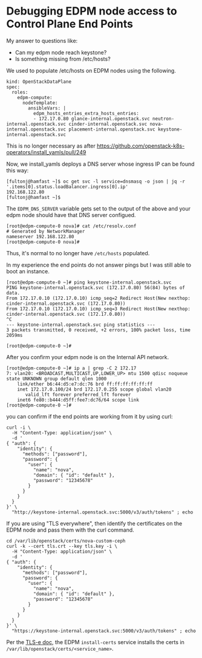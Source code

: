 # Debugging EDPM node access to Control Plane End Points

My answer to questions like:

- Can my edpm node reach keystone?
- Is something missing from /etc/hosts?

We used to populate /etc/hosts on EDPM nodes using the following.
```
kind: OpenStackDataPlane
spec:
  roles:
    edpm-compute:
      nodeTemplate:
        ansibleVars: |
          edpm_hosts_entries_extra_hosts_entries:
          - 172.17.0.80 glance-internal.openstack.svc neutron-internal.openstack.svc cinder-internal.openstack.svc nova-internal.openstack.svc placement-internal.openstack.svc keystone-internal.openstack.svc
```
This is no longer necessary as after
https://github.com/openstack-k8s-operators/install_yamls/pull/249

Now, we install_yamls deploys a DNS server whose ingress IP can be
found this way:

```
[fultonj@hamfast ~]$ oc get svc -l service=dnsmasq -o json | jq -r '.items[0].status.loadBalancer.ingress[0].ip'
192.168.122.80
[fultonj@hamfast ~]$ 
```

The `EDPM_DNS_SERVER` variable gets set to the output of the above and
your edpm node should have that DNS server configued.

```
[root@edpm-compute-0 nova]# cat /etc/resolv.conf
# Generated by NetworkManager
nameserver 192.168.122.80
[root@edpm-compute-0 nova]# 
```

Thus, it's normal to no longer have `/etc/hosts` populated.

In my experience the end points do not answer pings but I was
still able to boot an instance.

```
[root@edpm-compute-0 ~]# ping keystone-internal.openstack.svc
PING keystone-internal.openstack.svc (172.17.0.80) 56(84) bytes of data.
From 172.17.0.10 (172.17.0.10) icmp_seq=2 Redirect Host(New nexthop: cinder-internal.openstack.svc (172.17.0.80))
From 172.17.0.10 (172.17.0.10) icmp_seq=3 Redirect Host(New nexthop: cinder-internal.openstack.svc (172.17.0.80))
^C
--- keystone-internal.openstack.svc ping statistics ---
3 packets transmitted, 0 received, +2 errors, 100% packet loss, time 2059ms

[root@edpm-compute-0 ~]# 
```

After you confirm your edpm node is on the Internal API network.

```
[root@edpm-compute-0 ~]# ip a | grep -C 2 172.17
7: vlan20: <BROADCAST,MULTICAST,UP,LOWER_UP> mtu 1500 qdisc noqueue state UNKNOWN group default qlen 1000
    link/ether b6:44:d5:e7:dc:76 brd ff:ff:ff:ff:ff:ff
    inet 172.17.0.100/24 brd 172.17.0.255 scope global vlan20
       valid_lft forever preferred_lft forever
    inet6 fe80::b444:d5ff:fee7:dc76/64 scope link 
[root@edpm-compute-0 ~]# 
```

you can confirm if the end points are working from it by using curl:

```
curl -i \
  -H "Content-Type: application/json" \
  -d '
{ "auth": {
    "identity": {
      "methods": ["password"],
      "password": {
        "user": {
          "name": "nova",
          "domain": { "id": "default" },
          "password": "12345678"
        }
      }
    }
  }
}' \
  "http://keystone-internal.openstack.svc:5000/v3/auth/tokens" ; echo
```

If you are using "TLS everywhere", then identify the certificates on
the EDPM node and pass them with the curl command.
```
cd /var/lib/openstack/certs/nova-custom-ceph
curl -k --cert tls.crt --key tls.key -i \
  -H "Content-Type: application/json" \
  -d '
{ "auth": {
    "identity": {
      "methods": ["password"],
      "password": {
        "user": {
          "name": "nova",
          "domain": { "id": "default" },
          "password": "12345678"
        }
      }
    }
  }
}' \
  "https://keystone-internal.openstack.svc:5000/v3/auth/tokens" ; echo
```

Per the
[TLS-e doc](https://github.com/openstack-k8s-operators/dataplane-operator/blob/main/docs/assemblies/tls.adoc),
the EDPM `install-certs` service installs the certs in
`/var/lib/openstack/certs/<service_name>`.
